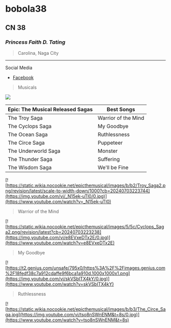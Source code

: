 # bobola38
## CN 38
### *Princess Faith D. Tating*
> Carolina, Naga City
---
Social Media
- [Facebook](https://facebook.com)


> Musicals

![](https://encrypted-tbn1.gstatic.com/images?q=tbn:ANd9GcQl_dxMXUHRDcUh_BCKBWfbwvS5y7PULHLELm8vvViazaXCuvaR)


| Epic: The Musical Released Sagas | Best Songs |
| ----------- | ----------- |
| The Troy Saga | Warrior of the Mind |
| The Cyclops Saga | My Goodbye |
| The Ocean Saga | Ruthlessness |
| The Circe Saga | Puppeteer |
| The Underworld Saga | Monster |
| The Thunder Saga | Suffering |
| The Wisdom Saga | We'll be Fine |



[![https://static.wikia.nocookie.net/epicthemusical/images/b/b2/Troy_Saga2.png/revision/latest/scale-to-width-down/1000?cb=20240703223744](https://img.youtube.com/vi/_N15ek-uTl0/0.jpg)](https://www.youtube.com/watch?v=_N15ek-uTl0)
> Warrior of the Mind

[![https://static.wikia.nocookie.net/epicthemusical/images/5/5c/Cyclops_Saga2.png/revision/latest?cb=20240703223238](https://img.youtube.com/vi/e8EVxeDTx2E/0.jpg)](https://www.youtube.com/watch?v=e8EVxeDTx2E)
> My Goodbye

[![https://t2.genius.com/unsafe/795x0/https%3A%2F%2Fimages.genius.com%2F18fedf38c7a912cdaffe9f6bca1a910d.1000x1000x1.png](https://img.youtube.com/vi/skVSbITX4kY/0.jpg)](https://www.youtube.com/watch?v=skVSbITX4kY)
>Ruthlessness

[![https://static.wikia.nocookie.net/epicthemusical/images/b/b3/The_Circe_Saga.jpg](https://img.youtube.com/vi/tso8nSWnENM&t=8s/0.jpg)](https://www.youtube.com/watch?v=tso8nSWnENM&t=8s)



